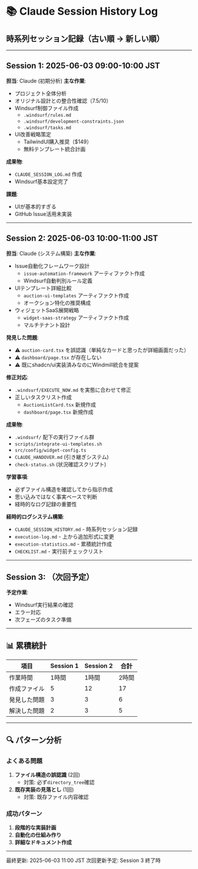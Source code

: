 # 📚 Claude Session History Log

## 時系列セッション記録（古い順 → 新しい順）

---

## Session 1: 2025-06-03 09:00-10:00 JST
**担当**: Claude (初期分析)
**主な作業**:
- プロジェクト全体分析
- オリジナル設計との整合性確認（7.5/10）
- Windsurf制御ファイル作成
  - `.windsurf/rules.md`
  - `.windsurf/development-constraints.json`
  - `.windsurf/tasks.md`
- UI改善戦略策定
  - TailwindUI購入推奨（$149）
  - 無料テンプレート統合計画

**成果物**:
- `CLAUDE_SESSION_LOG.md` 作成
- Windsurf基本設定完了

**課題**:
- UIが基本的すぎる
- GitHub Issue活用未実装

---

## Session 2: 2025-06-03 10:00-11:00 JST
**担当**: Claude (システム構築)
**主な作業**:
- Issue自動化フレームワーク設計
  - `issue-automation-framework` アーティファクト作成
  - Windsurf自動判別ルール定義
- UIテンプレート詳細比較
  - `auction-ui-templates` アーティファクト作成
  - オークション特化の推奨構成
- ウィジェットSaaS展開戦略
  - `widget-saas-strategy` アーティファクト作成
  - マルチテナント設計

**発見した問題**:
- ⚠️ `auction-card.tsx` を誤認識（単純なカードと思ったが詳細画面だった）
- ⚠️ `dashboard/page.tsx` が存在しない
- ⚠️ 既にshadcn/ui実装済みなのにWindmill統合を提案

**修正対応**:
- `.windsurf/EXECUTE_NOW.md` を実態に合わせて修正
- 正しいタスクリスト作成
  - `AuctionListCard.tsx` 新規作成
  - `dashboard/page.tsx` 新規作成

**成果物**:
- `.windsurf/` 配下の実行ファイル群
- `scripts/integrate-ui-templates.sh`
- `src/config/widget-config.ts`
- `CLAUDE_HANDOVER.md` (引き継ぎシステム)
- `check-status.sh` (状況確認スクリプト)

**学習事項**:
- 必ずファイル構造を確認してから指示作成
- 思い込みではなく事実ベースで判断
- 経時的なログ記録の重要性

**経時的ログシステム構築**:
- `CLAUDE_SESSION_HISTORY.md` - 時系列セッション記録
- `execution-log.md` - 上から追加形式に変更
- `execution-statistics.md` - 累積統計作成
- `CHECKLIST.md` - 実行前チェックリスト

---

## Session 3: （次回予定）
**予定作業**:
- Windsurf実行結果の確認
- エラー対応
- 次フェーズのタスク準備

---

## 📊 累積統計

| 項目 | Session 1 | Session 2 | 合計 |
|------|-----------|-----------|------|
| 作業時間 | 1時間 | 1時間 | 2時間 |
| 作成ファイル | 5 | 12 | 17 |
| 発見した問題 | 3 | 3 | 6 |
| 解決した問題 | 2 | 3 | 5 |

---

## 🔍 パターン分析

### よくある問題
1. **ファイル構造の誤認識** (2回)
   - 対策: 必ず`directory_tree`確認
2. **既存実装の見落とし** (1回)
   - 対策: 既存ファイル内容確認

### 成功パターン
1. **段階的な実装計画**
2. **自動化の仕組み作り**
3. **詳細なドキュメント作成**

---

最終更新: 2025-06-03 11:00 JST
次回更新予定: Session 3 終了時
